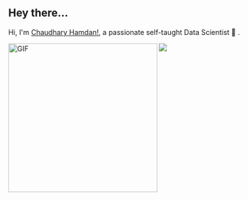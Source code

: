 ## Hey there...

Hi, I'm [Chaudhary Hamdan!](https://www.linkedin.com/in/chaudhary-hamdan-34ab5b1a6/), a passionate self-taught Data Scientist 🚀 .

  <img align="left" alt="GIF" src="https://raw.githubusercontent.com/hamdan-codes/hamdan-codes/master/tenor.gif" width="300px" />
  


<img align="center" src="https://github-readme-stats.vercel.app/api/top-langs/?username=hamdan-codes&theme=dark&show_icons=true" >
